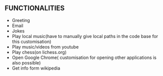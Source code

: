 ## FUNCTIONALITIES
- Greeting
- Email
- Jokes
- Play local music(have to manually give local paths in the code base for this customisation)
- Play music/videos from youtube
- Play chess(on lichess.org)
- Open Google Chrome( customisation for opening other applications is also possible)
- Get info form wikipedia
